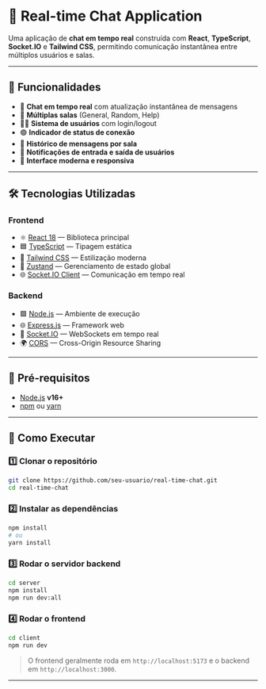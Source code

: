 # 💬 Real-time Chat Application

Uma aplicação de **chat em tempo real** construída com **React**, **TypeScript**, **Socket.IO** e **Tailwind CSS**, permitindo comunicação instantânea entre múltiplos usuários e salas.

---

## 🚀 Funcionalidades

- 💬 **Chat em tempo real** com atualização instantânea de mensagens
- 🧩 **Múltiplas salas** (General, Random, Help)
- 🧍‍♂️ **Sistema de usuários** com login/logout
- 🟢 **Indicador de status de conexão**
- 📝 **Histórico de mensagens por sala**
- 🔔 **Notificações de entrada e saída de usuários**
- 📱 **Interface moderna e responsiva**

---

## 🛠️ Tecnologias Utilizadas

### **Frontend**

- ⚛️ [React 18](https://react.dev/) — Biblioteca principal
- 🟦 [TypeScript](https://www.typescriptlang.org/) — Tipagem estática
- 💨 [Tailwind CSS](https://tailwindcss.com/) — Estilização moderna
- 🧠 [Zustand](https://github.com/pmndrs/zustand) — Gerenciamento de estado global
- 🌐 [Socket.IO Client](https://socket.io/) — Comunicação em tempo real

### **Backend**

- 🟩 [Node.js](https://nodejs.org/) — Ambiente de execução
- 🌐 [Express.js](https://expressjs.com/) — Framework web
- 🔌 [Socket.IO](https://socket.io/) — WebSockets em tempo real
- 🌍 [CORS](https://www.npmjs.com/package/cors) — Cross-Origin Resource Sharing

---

## 🧰 Pré-requisitos

- [Node.js](https://nodejs.org/) **v16+**
- [npm](https://www.npmjs.com/) ou [yarn](https://yarnpkg.com/)

---

## 🚀 Como Executar

### 1️⃣ Clonar o repositório

```bash
git clone https://github.com/seu-usuario/real-time-chat.git
cd real-time-chat
```

### 2️⃣ Instalar as dependências

```bash
npm install
# ou
yarn install
```

### 3️⃣ Rodar o servidor backend

```bash
cd server
npm install
npm run dev:all
```

### 4️⃣ Rodar o frontend

```bash
cd client
npm run dev
```

> O frontend geralmente roda em `http://localhost:5173` e o backend em `http://localhost:3000`.

---
